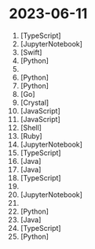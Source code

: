 # 2023-06-11

1. [](https://github.comundefined "Providing a free OpenAI GPT-4 API ! This is a replication project for the typescript version of xtekky/gpt4free") [TypeScript]
2. [](https://github.comundefined "12 Weeks, 24 Lessons, AI for All!") [JupyterNotebook]
3. [](https://github.comundefined "A modern Wine wrapper for macOS built with SwiftUI") [Swift]
4. [](https://github.comundefined "It's React, but in Python") [Python]
5. [](https://github.comundefined "Intel One Mono font repository") 
6. [](https://github.comundefined "Video-LLaMA: An Instruction-tuned Audio-Visual Language Model for Video Understanding") [Python]
7. [](https://github.comundefined "Ray is a unified framework for scaling AI and Python applications. Ray consists of a core distributed runtime and a toolkit of libraries (Ray AIR) for accelerating ML workloads.") [Python]
8. [](https://github.comundefined "Apollo backend server") [Go]
9. [](https://github.comundefined "Invidious is an alternative front-end to YouTube") [Crystal]
10. [](https://github.comundefined "An art QR code (qrcode) beautifier. 艺术二维码生成器。https://qrbtf.com") [JavaScript]
11. [](https://github.comundefined "A full-stack application that turns any documents into an intelligent chatbot with a sleek UI and easier way to manage your workspaces.") [JavaScript]
12. [](https://github.comundefined "MacBook 自用软件破解（macOS Intel）") [Shell]
13. [](https://github.comundefined "") [Ruby]
14. [](https://github.comundefined "吴恩达大模型系列课程中文版，包括《Prompt Engineering》、《Building System》和《LangChain》") [JupyterNotebook]
15. [](https://github.comundefined "Self-hosted AI coding assistant") [TypeScript]
16. [](https://github.comundefined "High performance Spigot fork that aims to fix gameplay and mechanics inconsistencies") [Java]
17. [](https://github.comundefined "Information about the fractureiser malware") [Java]
18. [](https://github.comundefined "The React library to build dashboards fast.") [TypeScript]
19. [](https://github.comundefined "Segment Anything in High Quality") 
20. [](https://github.comundefined "Benchmarking large language models' complex reasoning ability with chain-of-thought prompting") [JupyterNotebook]
21. [](https://github.comundefined "Collection of Summer 2023 & Summer 2024 tech internships!") 
22. [](https://github.comundefined "Linux, Jenkins, AWS, SRE, Prometheus, Docker, Python, Ansible, Git, Kubernetes, Terraform, OpenStack, SQL, NoSQL, Azure, GCP, DNS, Elastic, Network, Virtualization. DevOps Interview Questions") [Python]
23. [](https://github.comundefined "Nekoclient infection detector") [Java]
24. [](https://github.comundefined "rich text editor by canvas/svg") [TypeScript]
25. [](https://github.comundefined "Book_4_《矩阵力量》 | 鸢尾花书：从加减乘除到机器学习；上架！") [Python]
